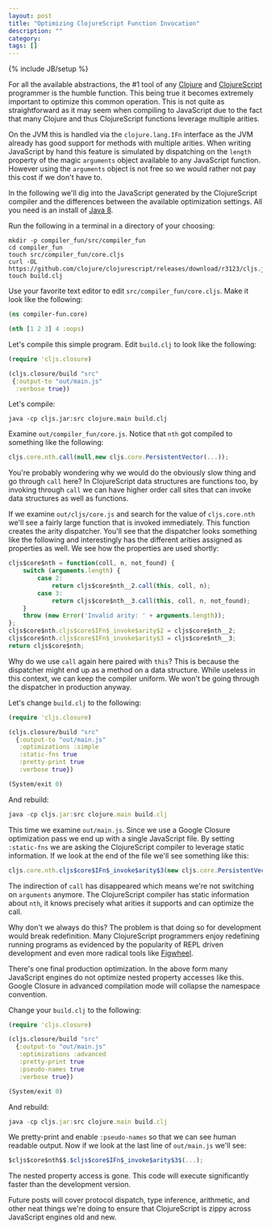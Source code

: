 ```yaml
---
layout: post
title: "Optimizing ClojureScript Function Invocation"
description: ""
category: 
tags: []
---
```

{% include JB/setup %}

For all the available abstractions, the #1 tool of any
[Clojure](http://clojure.org) and
[ClojureScript](http://clojurescript.org) programmer is the humble
function. This being true it becomes extremely important to optimize
this common operation. This is not quite as straightforward as it may
seem when compiling to JavaScript due to the fact that many Clojure
and thus ClojureScript functions leverage multiple arities.

On the JVM this is handled via the `clojure.lang.IFn` interface as the JVM
already has good support for methods with multiple arities. When writing
JavaScript by hand this feature is simulated by dispatching on the
`length` property of the magic `arguments` object available to any
JavaScript function. However using the `arguments` object is not free
so we would rather not pay this cost if we don't have to.

In the following we'll dig into the JavaScript generated by the
ClojureScript compiler and the differences between the available
optimization settings. All you need is an install of
[Java 8](http://www.oracle.com/technetwork/java/javase/overview/java8-2100321.html).

Run the following in a terminal in a directory of your choosing:

```
mkdir -p compiler_fun/src/compiler_fun
cd compiler_fun
touch src/compiler_fun/core.cljs
curl -OL https://github.com/clojure/clojurescript/releases/download/r3123/cljs.jar
touch build.clj
```

Use your favorite text editor to edit `src/compiler_fun/core.cljs`. Make
it look like the following:

```clj
(ns compiler-fun.core)

(nth [1 2 3] 4 :oops)
```

Let's compile this simple program. Edit `build.clj` to look like the following:

```clj
(require 'cljs.closure)

(cljs.closure/build "src"
 {:output-to "out/main.js"
  :verbose true})
```

Let's compile:

```
java -cp cljs.jar:src clojure.main build.clj
```

Examine `out/compiler_fun/core.js`. Notice that `nth` got compiled to
something like the following:

```js
cljs.core.nth.call(null,new cljs.core.PersistentVector(...));
```

You're probably wondering why we would do the obviously slow thing and
go through `call` here? In ClojureScript data structures are functions
too, by invoking through `call` we can have higher order call sites
that can invoke data structures as well as functions.

If we examine `out/cljs/core.js` and search for the value of
`cljs.core.nth` we'll see a fairly large function that is invoked
immediately. This function creates the arity dispatcher. You'll see
that the dispatcher looks something like the following and
interestingly has the different arities assigned as properties as
well. We see how the properties are used shortly:

```js
cljs$core$nth = function(coll, n, not_found) {
    switch (arguments.length) {
        case 2:
            return cljs$core$nth__2.call(this, coll, n);
        case 3:
            return cljs$core$nth__3.call(this, coll, n, not_found);
    }
    throw (new Error('Invalid arity: ' + arguments.length));
};
cljs$core$nth.cljs$core$IFn$_invoke$arity$2 = cljs$core$nth__2;
cljs$core$nth.cljs$core$IFn$_invoke$arity$3 = cljs$core$nth__3;
return cljs$core$nth;
```

Why do we use `call` again here paired with `this`? This is because
the dispatcher might end up as a method on a data structure. While
useless in this context, we can keep the compiler uniform. We won't be
going through the dispatcher in production anyway.

Let's change `build.clj` to the following:

```clj
(require 'cljs.closure)

(cljs.closure/build "src"
  {:output-to "out/main.js"
   :optimizations :simple
   :static-fns true
   :pretty-print true
   :verbose true})

(System/exit 0)
```

And rebuild:

```js
java -cp cljs.jar:src clojure.main build.clj
```

This time we examine `out/main.js`. Since we use a Google Closure
optimization pass we end up with a single JavaScript file. By setting
`:static-fns` we are asking the ClojureScript compiler to leverage
static information. If we look at the end of the file we'll see
something like this:

```js
cljs.core.nth.cljs$core$IFn$_invoke$arity$3(new cljs.core.PersistentVector(...));
```

The indirection of `call` has disappeared which means we're not
switching on `arguments` anymore. The ClojureScript compiler has
static information about `nth`, it knows precisely what arities it
supports and can optimize the call.

Why don't we always do this? The problem is that doing so for
development would break redefinition. Many ClojureScript programmers
enjoy redefining running programs as evidenced by the popularity of
REPL driven development and even more radical tools like
[Figwheel](https://github.com/bhauman/lein-figwheel).

There's one final production optimization. In the above form many
JavaScript engines do not optimize nested property accesses like
this. Google Closure in advanced compilation mode will collapse the
namespace convention.

Change your `build.clj` to the following:

```clj
(require 'cljs.closure)

(cljs.closure/build "src"
  {:output-to "out/main.js"
   :optimizations :advanced
   :pretty-print true
   :pseudo-names true
   :verbose true})

(System/exit 0)
```

And rebuild:

```js
java -cp cljs.jar:src clojure.main build.clj
```

We pretty-print and enable `:pseudo-names` so that we can see human
readable output. Now if we look at the last line of `out/main.js`
we'll see:

```js
$cljs$core$nth$$.$cljs$core$IFn$_invoke$arity$3$(...);
```

The nested property access is gone. This code will execute
significantly faster than the development version.

Future posts will cover protocol dispatch, type inference, arithmetic,
and other neat things we're doing to ensure that ClojureScript is
zippy across JavaScript engines old and new.
